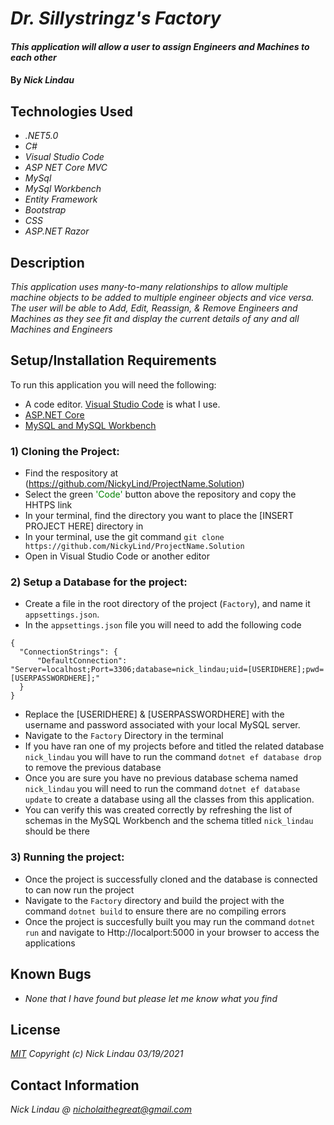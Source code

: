 # _Dr. Sillystringz's Factory_

#### _This application will allow a user to assign Engineers and Machines to each other_

#### By _**Nick Lindau**_

## Technologies Used

* _.NET5.0_
* _C#_
* _Visual Studio Code_
* _ASP NET Core MVC_
* _MySql_
* _MySql Workbench_
* _Entity Framework_
* _Bootstrap_
* _CSS_
* _ASP.NET Razor_

## Description

_This application uses many-to-many relationships to allow multiple machine objects to be added to multiple engineer objects and vice versa. The user will be able to Add, Edit, Reassign, & Remove Engineers and Machines as they see fit and display the current details of any and all Machines and Engineers_

## Setup/Installation Requirements
To run this application you will need the following:
* A code editor. [Visual Studio Code](https://code.visualstudio.com/) is what I use.
* [ASP.NET Core](https://dotnet.microsoft.com/download)
* [MySQL and MySQL Workbench](https://www.mysql.com/)

### 1) Cloning the Project:
* Find the respository at (https://github.com/NickyLind/ProjectName.Solution)
* Select the green <span style="color:green">'Code'</span> button above the repository and copy the HHTPS link
* In your terminal, find the directory you want to place the [INSERT PROJECT HERE] directory in
* In your terminal, use the git command `git clone https://github.com/NickyLind/ProjectName.Solution`
* Open in Visual Studio Code or another editor

### 2) Setup a Database for the project:
* Create a file in the root directory of the project (`Factory`), and name it `appsettings.json`.
* In the `appsettings.json` file you will need to add the following code
```
{
  "ConnectionStrings": {
      "DefaultConnection": "Server=localhost;Port=3306;database=nick_lindau;uid=[USERIDHERE];pwd=[USERPASSWORDHERE];"
  }
}
```
* Replace the [USERIDHERE] & [USERPASSWORDHERE] with the username and password associated with your local MySQL server.
* Navigate to the `Factory` Directory in the terminal
* If you have ran one of my projects before and titled the related database `nick_lindau` you will have to run the command `dotnet ef database drop` to remove the previous database
* Once you are sure you have no previous database schema named `nick_lindau` you will need to run the command `dotnet ef database update` to create a database using all the classes from this application.
* You can verify this was created correctly by refreshing the list of schemas in the MySQL Workbench and the schema titled `nick_lindau` should be there

### 3) Running the project:

* Once the project is successfully cloned and the database is connected to can now run the project
* Navigate to the `Factory` directory and build the project with the command `dotnet build` to ensure there are no compiling errors
* Once the project is succesfully built you may run the command `dotnet run` and navigate to Http://localport:5000 in your browser to access the applications

## Known Bugs

* _None that I have found but please let me know what you find_

## License

_[MIT](https://choosealicense.com/licenses/mit/)_
 _Copyright (c) Nick Lindau 03/19/2021_

## Contact Information

_Nick Lindau @ <nicholaithegreat@gmail.com>_
